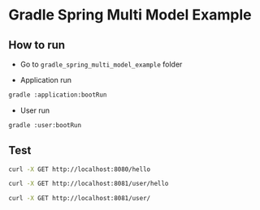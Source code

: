 # Gradle Spring Multi Model Example

## How to run

* Go to `gradle_spring_multi_model_example` folder

* Application run

```bash
gradle :application:bootRun
```

* User run

```bash
gradle :user:bootRun
```

## Test

```bash
curl -X GET http://localhost:8080/hello

curl -X GET http://localhost:8081/user/hello

curl -X GET http://localhost:8081/user/
```
